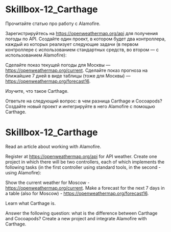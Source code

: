# Skillbox-12_Carthage

Прочитайте статью про работу с Alamofire.

Зарегистрируйтесь на https://openweathermap.org/api для получения погоды по API. Создайте один проект, в котором будет два контроллера, каждый из которых реализует следующие задачи (в первом контроллере с использованием стандартных средств, во втором — с использованием Alamofire):

Сделайте показ текущей погоды для Москвы — https://openweathermap.org/current.
Сделайте показ прогноза на ближайшие 7 дней в виде таблицы (тоже для Москвы) — https://openweathermap.org/forecast16.


Изучите, что такое Carthage.

Ответьте на следующий вопрос: в чем разница Carthage и Cocoapods?
Создайте новый проект и интегрируйте в него Alamofire с помощью Carthage.

# Skillbox-12_Carthage
Read an article about working with Alamofire.

Register at https://openweathermap.org/api for API weather. Create one project in which there will be two controllers, each of which implements the following tasks (in the first controller using standard tools, in the second - using Alamofire):

Show the current weather for Moscow - https://openweathermap.org/current. Make a forecast for the next 7 days in a table (also for Moscow) - https://openweathermap.org/forecast16.

Learn what Carthage is.

Answer the following question: what is the difference between Carthage and Cocoapods? Create a new project and integrate Alamofire with Carthage.
